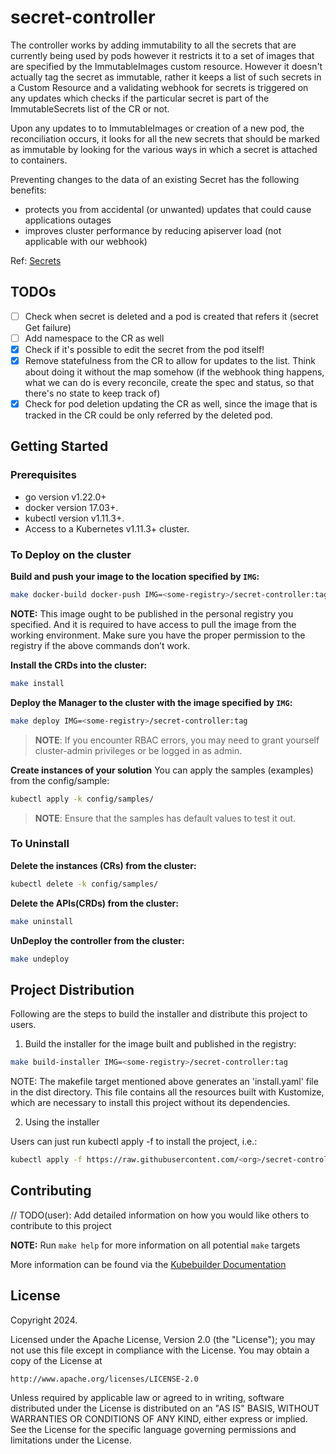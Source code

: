# secret-controller
The controller works by adding immutability to all the secrets that are currently being used by pods however it restricts it to a set of images that are specified by the ImmutableImages custom resource. However it doesn't actually tag the secret as immutable, rather it keeps a list of such secrets in a Custom Resource and a validating webhook for secrets is triggered on any updates which checks if the particular secret is part of the ImmutableSecrets list of the CR or not.

Upon any updates to to ImmutableImages or creation of a new pod, the reconciliation occurs, it looks for all the new secrets that should be marked as immutable by looking for the various ways in which a secret is attached to containers.

Preventing changes to the data of an existing Secret has the following benefits:
- protects you from accidental (or unwanted) updates that could cause applications outages
- improves cluster performance by reducing apiserver load (not applicable with our webhook)

Ref: [Secrets](https://kubernetes.io/docs/concepts/configuration/secret/#secret-immutable)

## TODOs 
- [ ] Check when secret is deleted and a pod is created that refers it (secret Get failure)
- [ ] Add namespace to the CR as well
- [X] Check if it's possible to edit the secret from the pod itself!
- [X] Remove statefulness from the CR to allow for updates to the list. Think about doing it without the map somehow (if the webhook thing happens, what we can do is every reconcile, create the spec and status, so that there's no state to keep track of)
- [X] Check for pod deletion updating the CR as well, since the image that is tracked in the CR could be only referred by the deleted pod.

## Getting Started

### Prerequisites
- go version v1.22.0+
- docker version 17.03+.
- kubectl version v1.11.3+.
- Access to a Kubernetes v1.11.3+ cluster.

### To Deploy on the cluster
**Build and push your image to the location specified by `IMG`:**

```sh
make docker-build docker-push IMG=<some-registry>/secret-controller:tag
```

**NOTE:** This image ought to be published in the personal registry you specified.
And it is required to have access to pull the image from the working environment.
Make sure you have the proper permission to the registry if the above commands don’t work.

**Install the CRDs into the cluster:**

```sh
make install
```

**Deploy the Manager to the cluster with the image specified by `IMG`:**

```sh
make deploy IMG=<some-registry>/secret-controller:tag
```

> **NOTE**: If you encounter RBAC errors, you may need to grant yourself cluster-admin
privileges or be logged in as admin.

**Create instances of your solution**
You can apply the samples (examples) from the config/sample:

```sh
kubectl apply -k config/samples/
```

>**NOTE**: Ensure that the samples has default values to test it out.

### To Uninstall
**Delete the instances (CRs) from the cluster:**

```sh
kubectl delete -k config/samples/
```

**Delete the APIs(CRDs) from the cluster:**

```sh
make uninstall
```

**UnDeploy the controller from the cluster:**

```sh
make undeploy
```

## Project Distribution

Following are the steps to build the installer and distribute this project to users.

1. Build the installer for the image built and published in the registry:

```sh
make build-installer IMG=<some-registry>/secret-controller:tag
```

NOTE: The makefile target mentioned above generates an 'install.yaml'
file in the dist directory. This file contains all the resources built
with Kustomize, which are necessary to install this project without
its dependencies.

2. Using the installer

Users can just run kubectl apply -f <URL for YAML BUNDLE> to install the project, i.e.:

```sh
kubectl apply -f https://raw.githubusercontent.com/<org>/secret-controller/<tag or branch>/dist/install.yaml
```

## Contributing
// TODO(user): Add detailed information on how you would like others to contribute to this project

**NOTE:** Run `make help` for more information on all potential `make` targets

More information can be found via the [Kubebuilder Documentation](https://book.kubebuilder.io/introduction.html)

## License

Copyright 2024.

Licensed under the Apache License, Version 2.0 (the "License");
you may not use this file except in compliance with the License.
You may obtain a copy of the License at

    http://www.apache.org/licenses/LICENSE-2.0

Unless required by applicable law or agreed to in writing, software
distributed under the License is distributed on an "AS IS" BASIS,
WITHOUT WARRANTIES OR CONDITIONS OF ANY KIND, either express or implied.
See the License for the specific language governing permissions and
limitations under the License.

